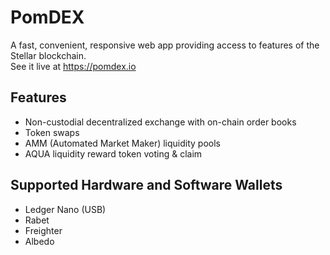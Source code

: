 # PomDEX
A fast, convenient, responsive web app providing access to features of the Stellar blockchain.<br>
See it live at https://pomdex.io

## Features
- Non-custodial decentralized exchange with on-chain order books<br>
- Token swaps<br>
- AMM (Automated Market Maker) liquidity pools<br>
- AQUA liquidity reward token voting & claim<br>

## Supported Hardware and Software Wallets
- Ledger Nano (USB)<br>
- Rabet<br>
- Freighter<br>
- Albedo<br>